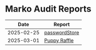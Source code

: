 # Marko Audit Reports

| Date | Report |
| ---- | ------ |
| 2025-02-25 | [passwordStore](https://github.com/mA4rK0/marko-audit-reports/blob/main/reports_pdf/2025-02-25-password-audit.pdf) |
| 2025-03-01 | [Puppy Raffle](https://github.com/mA4rK0/marko-audit-reports/blob/main/reports_pdf/2025-03-01-puppy-raffle.pdf) |
